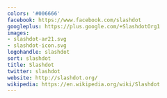 ```yaml
---
colors: '#006666'
facebook: https://www.facebook.com/slashdot
googleplus: https://plus.google.com/+SlashdotOrg1
images:
- slashdot-ar21.svg
- slashdot-icon.svg
logohandle: slashdot
sort: slashdot
title: Slashdot
twitter: slashdot
website: http://slashdot.org/
wikipedia: https://en.wikipedia.org/wiki/Slashdot
---
```


